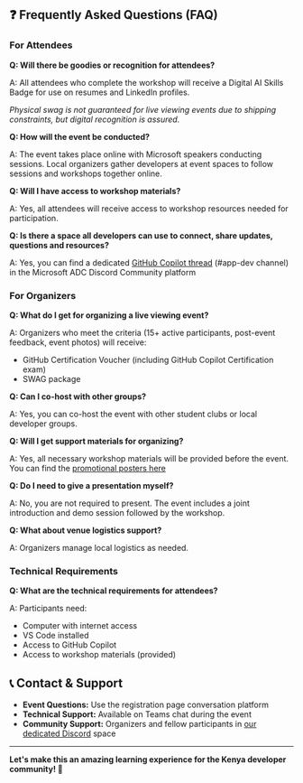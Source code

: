 ## ❓ Frequently Asked Questions (FAQ)

### For Attendees

**Q: Will there be goodies or recognition for attendees?**

A: All attendees who complete the workshop will receive a Digital AI Skills Badge for use on resumes and LinkedIn profiles. 

_Physical swag is not guaranteed for live viewing events due to shipping constraints, but digital recognition is assured._

**Q: How will the event be conducted?**

A: The event takes place online with Microsoft speakers conducting sessions. Local organizers gather developers at event spaces to follow sessions and workshops together online.

**Q: Will I have access to workshop materials?**

A: Yes, all attendees will receive access to workshop resources needed for participation.

**Q: Is there a space all developers can use to connect, share updates, questions and resources?**

A: Yes, you can find a dedicated [GitHub Copilot thread](https://discord.com/channels/1282725938659983475/1324628110628618301) (#app-dev channel) in the Microsoft ADC Discord Community platform

### For Organizers

**Q: What do I get for organizing a live viewing event?**

A: Organizers who meet the criteria (15+ active participants, post-event feedback, event photos) will receive:
- GitHub Certification Voucher (including GitHub Copilot Certification exam)
- SWAG package

**Q: Can I co-host with other groups?**

A: Yes, you can co-host the event with other student clubs or local developer groups.

**Q: Will I get support materials for organizing?**

A: Yes, all necessary workshop materials will be provided before the event. You can find the [promotional posters here](https://stdntpartners-my.sharepoint.com/:p:/g/personal/mark_gatere_studentambassadors_com/EUkr5a5inbhGhHktNf3sdF8BYP0YbtT5JputV2lnZvyt2g?e=f9wW1T)

**Q: Do I need to give a presentation myself?**

A: No, you are not required to present. The event includes a joint introduction and demo session followed by the workshop.

**Q: What about venue logistics support?**

A: Organizers manage local logistics as needed.

### Technical Requirements

**Q: What are the technical requirements for attendees?**

A: Participants need:
- Computer with internet access
- VS Code installed
- Access to GitHub Copilot
- Access to workshop materials (provided)

## 📞 Contact & Support

- **Event Questions:** Use the registration page conversation platform
- **Technical Support:** Available on Teams chat during the event
- **Community Support:** Organizers and fellow participants in [our dedicated Discord](https://discord.com/channels/1282725938659983475/1324628110628618301) space

---

**Let's make this an amazing learning experience for the Kenya developer community! 🚀**